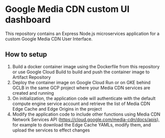 # Google Media CDN custom UI dashboard

This repository contains an Express Node.js microservices application for a custom Google Media CDN User Interface. 

## How to setup

1. Build a docker container image using the Dockerfile from this repository or use Google Cloud Build to build and push the container image to Artifact Repository
2. Deploy the container image on Google Cloud Run or on GKE behind GCLB in the same GCP project where your Media CDN services are created and running
3. On initialization, the application code will authenticate with the default compute engine service account and retrieve the list of Media CDN Edge Cache and Edge Origins in the project
4. Modify the application code to include other functions using Media CDN Network Services API (https://cloud.google.com/media-cdn/docs/apis), for example to download the Edge Cache YAMLs, modify them, and upload the services to effect changes
